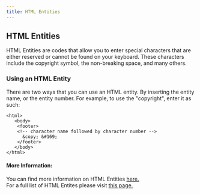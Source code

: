 ```yaml
---
title: HTML Entities
---
```

## HTML Entities

HTML Entities are codes that allow you to enter special characters that are either reserved or cannot be found on your keyboard. These characters include the copyright symbol, the non-breaking space, and many others.

### Using an HTML Entity

There are two ways that you can use an HTML entity. By inserting the entity name, or  the entity number. For example, to use the "copyright", enter it as such:

```
<html>
   <body>
    <footer>
    <!-- character name followed by character number -->
      &copy; &#169;
    </footer>
   </body>
</html>
```

#### More Information:
<!-- Please add any articles you think might be helpful to read before writing the article -->
You can find more information on HTML Entities <a href="https://www.w3schools.com/html/html_entities.asp">here.</a>
<br>
For a full list of HTML Entites please visit <a href="https://dev.w3.org/html5/html-author/charref">this page.</a>

